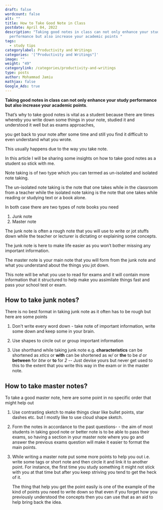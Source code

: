 ```yaml
---
draft: false
wordcount: false
alt: ""
title: How to Take Good Note in Class
postdate: April 04, 2022
description: "Taking good notes in class can not only enhance your study
  performance but also increase your academic points "
tags:
  - study tips
categorylabel: Productivity and Writings
categories: '["Productivity and Writings"]'
image: ""
weight: "49"
categorylink: /categories/productivity-and-writings
type: posts
author: Mohammad Jamiu
mathjax: false
Google_Ads: true
---
```


**Taking good notes in class can not only enhance your study performance but also increase your academic points**.

That’s why to take good notes is vital as a student because there are times whereby you write down some things in your note, studied it and understood it well but as exams approaches,

you get back to your note after some time and still you find it difficult to even understand what you wrote.

This usually happens due to the way you take note.

In this article I will be sharing some insights on how to take good notes as a student so stick with me.

Note taking is of two type which you can termed as un-isolated and isolated note taking.

The un-isolated note taking is the note that one takes while in the classroom from a teacher while the isolated note taking is the note that one takes while reading or studying text or a book alone.

In both case there are two types of note books you need

1. Junk note
2. Master note

The junk note is often a rough note that you will use to write or jot stuffs down while the teacher or lecturer is dictating or explaining some concepts.

The junk note is here to make life easier as you won’t bother missing any important information.

The master note is your main note that you will form from the junk note and what you understand about the things you jot down.

This note will be what you use to read for exams and it will contain more information that it structured to help make you assimilate things fast and pass your school test or exam.

## How to take junk notes?

There is no best format in taking junk note as it often has to be rough but here are some points

1. Don't write every word down - take note of important information, write some down and keep some in your brain.

1. Use shapes to circle out or group important information

1. Use shorthand while taking junk note e.g. **characteristics** can be shortened as _xtics_ or **with** can be shortened as _w/_ or **the** to be _d_ or **between** for _btw_ or **to** for _2_ -- Just devise yours but never get used to this to the extent that you write this way in the exam or in the master note.

## How to take master notes?

To take a good master note, here are some point in no specific order that might help out

1. Use contrasting sketch to make things clear like bullet points, star dashes etc. but I mostly like to use cloud shape sketch.

2. Form the notes in accordance to the past questions- - the aim of most students in taking good note or better note is to be able to pass their exams, so having a section in your master note where you go and answer the previous exams question will make it easier to format the main points.

3. While writing a master note put some more points to help you out i.e. write some tags or short note and then circle it and link it to another point. For instance, the first time you study something it might not stick with you at that time but after you keep striving you tend to get the heck of it.

   The thing that help you get the point easily is one of the example of the kind of points you need to write down so that even if you forget how you previously understood the concepts then you can use that as an aid to help bring back the idea.
